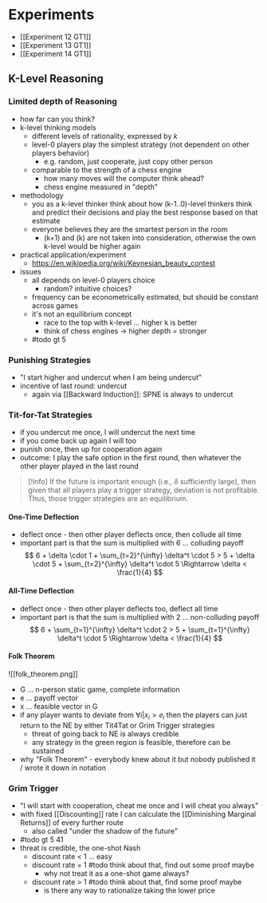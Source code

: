 # Experiments
- [[Experiment 12 GT1]]
- [[Experiment 13 GT1]]
- [[Experiment 14 GT1]]

## K-Level Reasoning
### Limited depth of Reasoning
- how far can you think?
- k-level thinking models
	- different levels of rationality, expressed by $k$
	- level-0 players play the simplest strategy (not dependent on other players behavior)
		- e.g. random, just cooperate, just copy other person
	- comparable to the strength of a chess engine
		- how many moves will the computer think ahead?
		- chess engine measured in "depth"
- methodology
	- you as a k-level thinker think about how (k-1..0)-level thinkers think and predict their decisions and play the best response based on that estimate
	- everyone believes they are the smartest person in the room
		- (k+1) and (k) are not taken into consideration, otherwise the own k-level would be higher again
- practical application/experiment
	- https://en.wikipedia.org/wiki/Keynesian_beauty_contest
- issues
	- all depends on level-0 players choice
		- random? intuitive choices? 
	- frequency can be econometrically estimated, but should be constant across games
	- it's not an equilibrium concept
		- race to the top with k-level ... higher k is better
		- think of chess engines -> higher depth = stronger
	- #todo gt 5

### Punishing Strategies
- "I start higher and undercut when I am being undercut"
- incentive of last round: undercut
	- again via [[Backward Induction]]: SPNE is always to undercut

### Tit-for-Tat Strategies
- if you undercut me once, I will undercut the next time
- if you come back up again I will too
- punish once, then up for cooperation again
- outcome: I play the safe option in the first round, then whatever the other player played in the last round

>[!info]
>If the future is important enough (i.e., $\delta$ sufficiently large), then given that all players play a trigger strategy, deviation is not profitable. Thus, those trigger strategies are an equilibrium.

#### One-Time Deflection
  - deflect once - then other player deflects once, then collude all time
  - important part is that the sum is multiplied with 6 ... colluding payoff
  $$ 
  6 + \delta \cdot 1 + \sum_{t=2}^{\infty} \delta^t \cdot 5 > 5 + \delta \cdot 5 + \sum_{t=2}^{\infty} \delta^t \cdot 5 \Rightarrow \delta < \frac{1}{4} 
  $$

#### All-Time Deflection
- deflect once - then other player deflects too, deflect all time
- important part is that the sum is multiplied with 2 ... non-colluding payoff
  $$ 
  6 + \sum_{t=1}^{\infty} \delta^t \cdot 2 > 5 + \sum_{t=1}^{\infty} \delta^t \cdot 5 \Rightarrow \delta < \frac{1}{4} 
  $$

#### Folk Theorem
![[folk_theorem.png]]
- G ... n-person static game, complete information
- e ... payoff vector
- x ... feasible vector in G
- if any player wants to deviate from $\forall i | x_{i} > e_{i}$ then the players can just return to the NE by either Tit4Tat or Grim Trigger strategies
	- threat of going back to NE is always credible
	- any strategy in the green region is feasible, therefore can be sustained
- why "Folk Theorem" - everybody knew about it but nobody published it / wrote it down in notation

### Grim Trigger
- "I will start with cooperation, cheat me once and I will cheat you always"
- with fixed [[Discounting]] rate I can calculate the [[Diminishing Marginal Returns]] of every further route
	- also called "under the shadow of the future"
- #todo gt 5 41
- threat is credible, the one-shot Nash
	- discount rate < 1 ... easy
	- discount rate = 1 #todo think about that, find out some proof maybe
		- why not treat it as a one-shot game always?
	- discount rate > 1 #todo think about that, find some proof maybe
		- is there any way to rationalize taking the lower price
